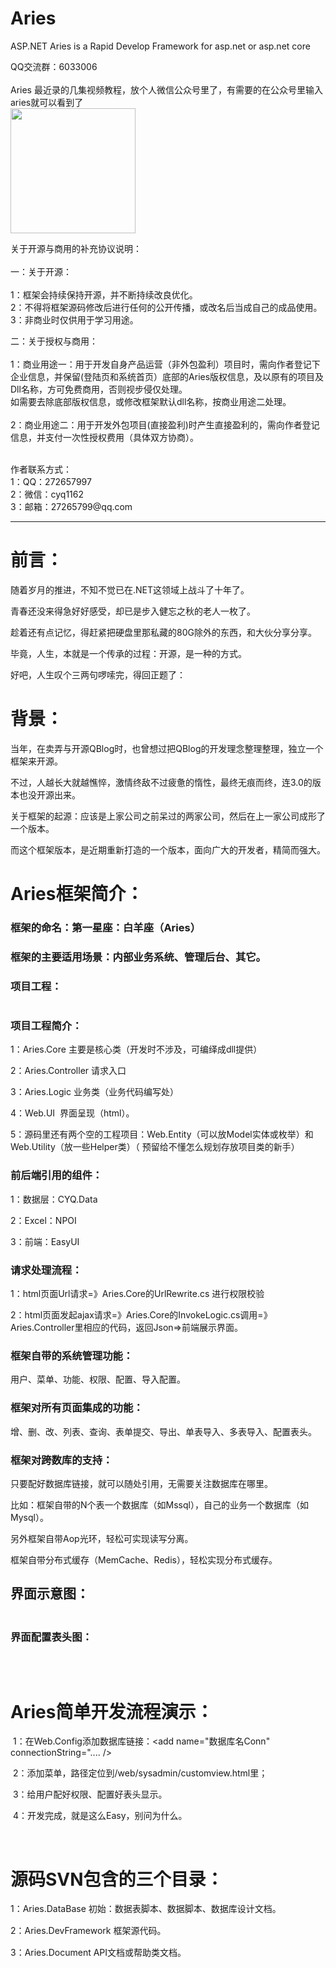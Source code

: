 # Aries
ASP.NET Aries is a Rapid Develop Framework for asp.net or asp.net core

QQ交流群：6033006<br /><br />
Aries 最近录的几集视频教程，放个人微信公众号里了，有需要的在公众号里输入aries就可以看到了<br />
<img src="https://images2018.cnblogs.com/blog/17408/201805/17408-20180523041027505-1002652922.jpg" width="200" height="200" /><br />

关于开源与商用的补充协议说明：<br /><br />
一：关于开源：<br /><br />
1：框架会持续保持开源，并不断持续改良优化。<br />
2：不得将框架源码修改后进行任何的公开传播，或改名后当成自己的成品使用。<br />
3：非商业时仅供用于学习用途。<br />

二：关于授权与商用：<br /><br />
1：商业用途一：用于开发自身产品运营（非外包盈利）项目时，需向作者登记下企业信息，并保留(登陆页和系统首页）底部的Aries版权信息，及以原有的项目及Dll名称，方可免费商用，否则视步侵仅处理。<br />
如需要去除底部版权信息，或修改框架默认dll名称，按商业用途二处理。<br /><br />
2：商业用途二：用于开发外包项目(直接盈利)时产生直接盈利的，需向作者登记信息，并支付一次性授权费用（具体双方协商）。<br />

<br />
作者联系方式：<br />
1：QQ：272657997<br />
2：微信：cyq1162<br />
3：邮箱：27265799@qq.com<br />


<hr />

<h1>前言：</h1>
<p>随着岁月的推进，不知不觉已在.NET这领域上战斗了十年了。</p>
<p>青春还没来得急好好感受，却已是步入健忘之秋的老人一枚了。</p>
<p>趁着还有点记忆，得赶紧把硬盘里那私藏的80G除外的东西，和大伙分享分享。</p>
<p>毕竟，人生，本就是一个传承的过程：开源，是一种的方式。</p>
<p>好吧，人生叹个三两句啰嗦完，得回正题了：</p>
<h1>背景：&nbsp;</h1>
<p>当年，在卖弄与开源QBlog时，也曾想过把QBlog的开发理念整理整理，独立一个框架来开源。</p>
<p>不过，人越长大就越憔悴，激情终敌不过疲惫的惰性，最终无痕而终，连3.0的版本也没开源出来。</p>
<p>关于框架的起源：应该是上家公司之前呆过的两家公司，然后在上一家公司成形了一个版本。</p>
<p>而这个框架版本，是近期重新打造的一个版本，面向广大的开发者，精简而强大。</p>
<h1>Aries框架简介：</h1>
<h3>框架的命名：第一星座：白羊座（Aries）</h3>
<h3>框架的主要适用场景：内部业务系统、管理后台、其它。</h3>
<h3>项目工程：</h3>
<p><img src="http://images2015.cnblogs.com/blog/17408/201605/17408-20160512234326671-110225289.jpg" alt="" /></p>
<h3>项目工程简介：</h3>
<p>1：Aries.Core 主要是核心类（开发时不涉及，可编绎成dll提供）</p>
<p>2：Aries.Controller 请求入口</p>
<p>3：Aries.Logic 业务类（业务代码编写处）</p>
<p>4：Web.UI &nbsp;界面呈现（html）。&nbsp;</p>
<p>5：源码里还有两个空的工程项目：Web.Entity（可以放Model实体或枚举）和Web.Utility（放一些Helper类）（ 预留给不懂怎么规划存放项目类的新手）</p>
<h3>前后端引用的组件：</h3>
<p>1：数据层：CYQ.Data</p>
<p>2：Excel：NPOI&nbsp;</p>
<p>3：前端：EasyUI&nbsp;</p>
<h3>请求处理流程：</h3>
<p>1：html页面Url请求=》Aries.Core的UrlRewrite.cs 进行权限校验</p>
<p>2：html页面发起ajax请求=》Aries.Core的InvokeLogic.cs调用=》Aries.Controller里相应的代码，返回Json=&gt;前端展示界面。&nbsp;</p>
<h3>框架自带的系统管理功能：</h3>
<p>用户、菜单、功能、权限、配置、导入配置。</p>
<h3>框架对所有页面集成的功能：</h3>
<p>增、删、改、列表、查询、表单提交、导出、单表导入、多表导入、配置表头。&nbsp;</p>
<h3>框架对跨数库的支持：</h3>
<p>只要配好数据库链接，就可以随处引用，无需要关注数据库在哪里。</p>
<p>比如：框架自带的N个表一个数据库（如Mssql），自己的业务一个数据库（如Mysql）。&nbsp;</p>
<p>另外框架自带Aop光环，轻松可实现读写分离。</p>
<p>框架自带分布式缓存（MemCache、Redis），轻松实现分布式缓存。&nbsp;</p>
<h2><span style="line-height: 1.5;">界面示意图：&nbsp;</span></h2>
<p><img src="http://images2015.cnblogs.com/blog/17408/201605/17408-20160513000103015-1263961123.jpg" alt="" /></p>
<h3>界面配置表头图：</h3>
<p><img src="http://images2015.cnblogs.com/blog/17408/201605/17408-20160513000315796-2111375048.jpg" alt="" /></p>
<p>&nbsp;</p>
<h1>Aries简单开发流程演示：</h1>
<p>&nbsp;1：在Web.Config添加数据库链接：&lt;add name="数据库名Conn" connectionString=".... /&gt;</p>
<p>&nbsp;2：添加菜单，路径定位到/web/sysadmin/customview.html里；</p>
<p>&nbsp;3：给用户配好权限、配置好表头显示。</p>
<p>&nbsp;4：开发完成，就是这么Easy，别问为什么。&nbsp;</p>
<p><img style="line-height: 1.5;" src="http://images2015.cnblogs.com/blog/17408/201605/17408-20160513002235390-1329017153.jpg" alt="" />&nbsp;</p>
<h1>源码SVN包含的三个目录：</h1>
<p>1：<span style="line-height: 1.5;">Aries.DataBase 初始：数据表脚本、数据脚本、数据库设计文档。</span></p>
<p>2：<span style="line-height: 1.5;">Aries.DevFramework 框架源代码。</span></p>
<p>3：<span style="line-height: 1.5;">Aries.Document API文档或帮助类文档。</span></p>
